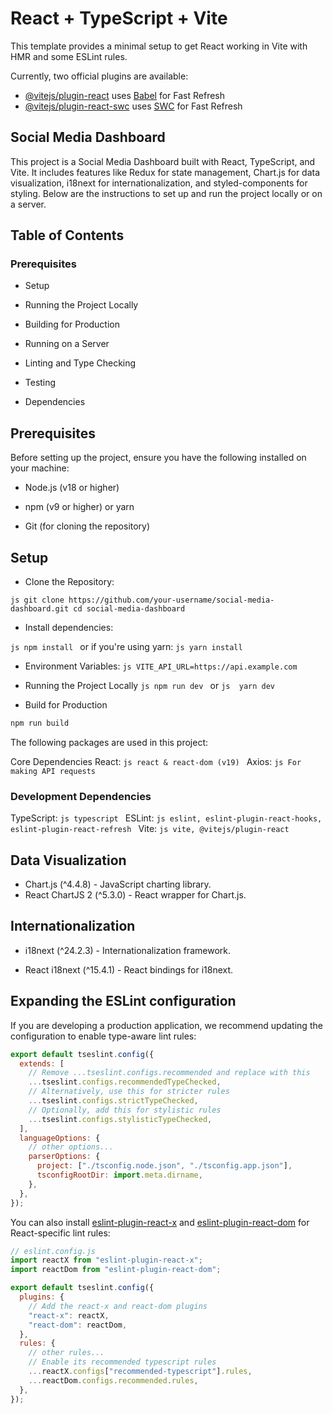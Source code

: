 # React + TypeScript + Vite

This template provides a minimal setup to get React working in Vite with HMR and some ESLint rules.

Currently, two official plugins are available:

- [@vitejs/plugin-react](https://github.com/vitejs/vite-plugin-react/blob/main/packages/plugin-react/README.md) uses [Babel](https://babeljs.io/) for Fast Refresh
- [@vitejs/plugin-react-swc](https://github.com/vitejs/vite-plugin-react-swc) uses [SWC](https://swc.rs/) for Fast Refresh

## Social Media Dashboard

This project is a Social Media Dashboard built with React, TypeScript, and Vite. It includes features like Redux for state management, Chart.js for data visualization, i18next for internationalization, and styled-components for styling. Below are the instructions to set up and run the project locally or on a server.

## Table of Contents

### Prerequisites

- Setup

- Running the Project Locally

- Building for Production

- Running on a Server

- Linting and Type Checking

- Testing

- Dependencies

## Prerequisites

Before setting up the project, ensure you have the following installed on your machine:

- Node.js (v18 or higher)

- npm (v9 or higher) or yarn

- Git (for cloning the repository)

## Setup

- Clone the Repository:

`js
git clone https://github.com/your-username/social-media-dashboard.git
cd social-media-dashboard
`

- Install dependencies:

`js
npm install
`
or if you're using yarn:
`js
yarn install
`

- Environment Variables:
  `js
VITE_API_URL=https://api.example.com
`

- Running the Project Locally
  `js
npm run dev
`
  or
  `js 
yarn dev
`

- Build for Production

```js
npm run build
```

The following packages are used in this project:

Core Dependencies
React: `js react & react-dom (v19) `
Axios: `js For making API requests `

### Development Dependencies

TypeScript: `js typescript `
ESLint: `js eslint, eslint-plugin-react-hooks, eslint-plugin-react-refresh `
Vite: `js vite, @vitejs/plugin-react `

## Data Visualization

- Chart.js (^4.4.8) - JavaScript charting library.
- React ChartJS 2 (^5.3.0) - React wrapper for Chart.js.

## Internationalization

- i18next (^24.2.3) - Internationalization framework.

- React i18next (^15.4.1) - React bindings for i18next.

## Expanding the ESLint configuration

If you are developing a production application, we recommend updating the configuration to enable type-aware lint rules:

```js
export default tseslint.config({
  extends: [
    // Remove ...tseslint.configs.recommended and replace with this
    ...tseslint.configs.recommendedTypeChecked,
    // Alternatively, use this for stricter rules
    ...tseslint.configs.strictTypeChecked,
    // Optionally, add this for stylistic rules
    ...tseslint.configs.stylisticTypeChecked,
  ],
  languageOptions: {
    // other options...
    parserOptions: {
      project: ["./tsconfig.node.json", "./tsconfig.app.json"],
      tsconfigRootDir: import.meta.dirname,
    },
  },
});
```

You can also install [eslint-plugin-react-x](https://github.com/Rel1cx/eslint-react/tree/main/packages/plugins/eslint-plugin-react-x) and [eslint-plugin-react-dom](https://github.com/Rel1cx/eslint-react/tree/main/packages/plugins/eslint-plugin-react-dom) for React-specific lint rules:

```js
// eslint.config.js
import reactX from "eslint-plugin-react-x";
import reactDom from "eslint-plugin-react-dom";

export default tseslint.config({
  plugins: {
    // Add the react-x and react-dom plugins
    "react-x": reactX,
    "react-dom": reactDom,
  },
  rules: {
    // other rules...
    // Enable its recommended typescript rules
    ...reactX.configs["recommended-typescript"].rules,
    ...reactDom.configs.recommended.rules,
  },
});
```
